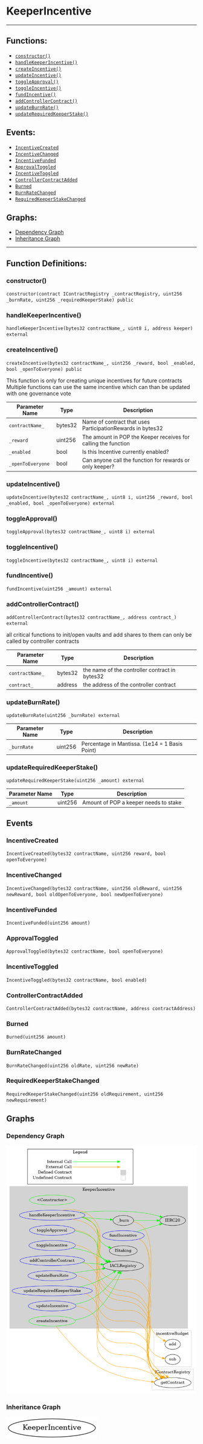 # KeeperIncentive
***
## Functions:
- [`constructor()`](#constructor)
- [`handleKeeperIncentive()`](#handlekeeperincentive)
- [`createIncentive()`](#createincentive)
- [`updateIncentive()`](#updateincentive)
- [`toggleApproval()`](#toggleapproval)
- [`toggleIncentive()`](#toggleincentive)
- [`fundIncentive()`](#fundincentive)
- [`addControllerContract()`](#addcontrollercontract)
- [`updateBurnRate()`](#updateburnrate)
- [`updateRequiredKeeperStake()`](#updaterequiredkeeperstake)
## Events:
- [`IncentiveCreated`](#incentivecreated)
- [`IncentiveChanged`](#incentivechanged)
- [`IncentiveFunded`](#incentivefunded)
- [`ApprovalToggled`](#approvaltoggled)
- [`IncentiveToggled`](#incentivetoggled)
- [`ControllerContractAdded`](#controllercontractadded)
- [`Burned`](#burned)
- [`BurnRateChanged`](#burnratechanged)
- [`RequiredKeeperStakeChanged`](#requiredkeeperstakechanged)
## Graphs:
- [Dependency Graph](#dependency-graph)
- [Inheritance Graph](#inheritance-graph)
***
## Function Definitions:
###  constructor()
```
constructor(contract IContractRegistry _contractRegistry, uint256 _burnRate, uint256 _requiredKeeperStake) public 
```
###  handleKeeperIncentive()
```
handleKeeperIncentive(bytes32 contractName_, uint8 i, address keeper) external 
```
###  createIncentive()
```
createIncentive(bytes32 contractName_, uint256 _reward, bool _enabled, bool _openToEveryone) public 
```
This function is only for creating unique incentives for future contracts
Multiple functions can use the same incentive which can than be updated with one governance vote

| Parameter Name | Type | Description |
|------------|-----| -------|
| `contractName_`| bytes32| Name of contract that uses ParticipationRewards in bytes32|
| `_reward`| uint256| The amount in POP the Keeper receives for calling the function|
| `_enabled`| bool| Is this Incentive currently enabled?|
| `_openToEveryone`| bool| Can anyone call the function for rewards or only keeper?|

###  updateIncentive()
```
updateIncentive(bytes32 contractName_, uint8 i, uint256 _reward, bool _enabled, bool _openToEveryone) external 
```
###  toggleApproval()
```
toggleApproval(bytes32 contractName_, uint8 i) external 
```
###  toggleIncentive()
```
toggleIncentive(bytes32 contractName_, uint8 i) external 
```
###  fundIncentive()
```
fundIncentive(uint256 _amount) external 
```
###  addControllerContract()
```
addControllerContract(bytes32 contractName_, address contract_) external 
```
all critical functions to init/open vaults and add shares to them can only be called by controller contracts

| Parameter Name | Type | Description |
|------------|-----| -------|
| `contractName_`| bytes32| the name of the controller contract in bytes32|
| `contract_`| address| the address of the controller contract|

###  updateBurnRate()
```
updateBurnRate(uint256 _burnRate) external 
```

| Parameter Name | Type | Description |
|------------|-----| -------|
| `_burnRate`| uint256| Percentage in Mantissa. (1e14 = 1 Basis Point)|

###  updateRequiredKeeperStake()
```
updateRequiredKeeperStake(uint256 _amount) external 
```

| Parameter Name | Type | Description |
|------------|-----| -------|
| `_amount`| uint256| Amount of POP a keeper needs to stake|

## Events
### IncentiveCreated
```
IncentiveCreated(bytes32 contractName, uint256 reward, bool openToEveryone)
```
### IncentiveChanged
```
IncentiveChanged(bytes32 contractName, uint256 oldReward, uint256 newReward, bool oldOpenToEveryone, bool newOpenToEveryone)
```
### IncentiveFunded
```
IncentiveFunded(uint256 amount)
```
### ApprovalToggled
```
ApprovalToggled(bytes32 contractName, bool openToEveryone)
```
### IncentiveToggled
```
IncentiveToggled(bytes32 contractName, bool enabled)
```
### ControllerContractAdded
```
ControllerContractAdded(bytes32 contractName, address contractAddress)
```
### Burned
```
Burned(uint256 amount)
```
### BurnRateChanged
```
BurnRateChanged(uint256 oldRate, uint256 newRate)
```
### RequiredKeeperStakeChanged
```
RequiredKeeperStakeChanged(uint256 oldRequirement, uint256 newRequirement)
```
## Graphs
### Dependency Graph
![Dependency Graph](/docs/images/KeeperIncentive_dependency_graph.png)
### Inheritance Graph
![Inheritance Graph](/docs/images/KeeperIncentive_inheritance_graph.png)

